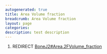 ```yaml
---
autogenerated: true
title: Area Volume fraction
breadcrumb: Area Volume fraction
layout: page
categories: 
description: test description
---
```


1.  REDIRECT [BoneJ2\#Area.2FVolume\_fraction](BoneJ2#Area.2FVolume_fraction)
